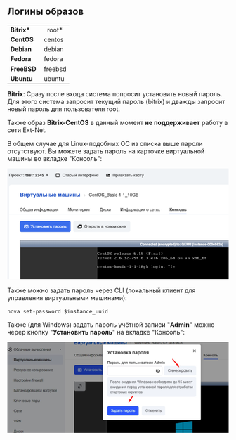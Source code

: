 ## Логины образов

<table border="0" cellpadding="5" cellspacing="3"><tbody><tr><td><strong>Bitrix*</strong></td><td>&nbsp; &nbsp;root*</td></tr><tr><td><strong>CentOS</strong></td><td>&nbsp;centos</td></tr><tr><td><strong>Debian</strong></td><td>&nbsp;debian</td></tr><tr><td><strong>Fedora</strong></td><td>&nbsp;fedora</td></tr><tr><td><strong>FreeBSD</strong></td><td>&nbsp;freebsd</td></tr><tr><td><strong>Ubuntu</strong></td><td>&nbsp;ubuntu</td></tr></tbody></table>

**Bitrix**: Сразу после входа система попросит установить новый пароль. Для этого система запросит текущий пароль (bitrix) и дважды запросит новый пароль для пользователя root.

Также образ **Bitrix-CentOS** в данный момент **не поддерживает** работу в сети Ext-Net.

В общем случае для Linux-подобных ОС из списка выше пароли отсутствуют. Вы можете задать пароль на карточке виртуальной машины во вкладке "Консоль":

![](./assets/1584005505749-1584005505749.png)

Также можно задать пароль через CLI (локальный клиент для управления виртуальными машинами):

```
nova set-password $instance_uuid
```

Также (для Windows) задать пароль учётной записи "**Admin**" можно череp кнопку "**Установить пароль**" на вкладке "Консоль":

![](./assets/1586006263398-1586006263398.png)
